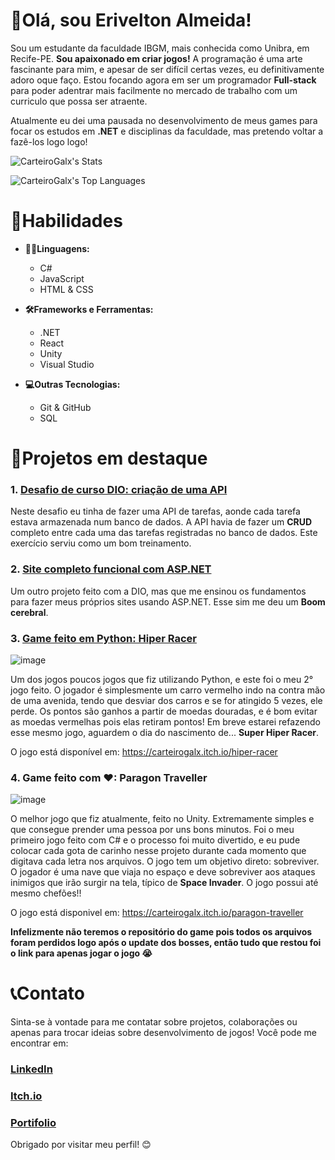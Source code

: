 # 🧑Olá, sou Erivelton Almeida! 

Sou um estudante da faculdade IBGM, mais conhecida como Unibra, em Recife-PE. **Sou apaixonado em criar jogos!** A programação é uma arte fascinante para mim, e apesar de ser difícil certas vezes, eu definitivamente adoro oque faço. Estou focando agora em ser um programador **Full-stack** para poder adentrar mais facilmente no mercado de trabalho com um curriculo que possa ser atraente.

Atualmente eu dei uma pausada no desenvolvimento de meus games para focar os estudos em **.NET** e disciplinas da faculdade, mas pretendo voltar a fazê-los logo logo!

![CarteiroGalx's Stats](https://github-readme-stats.vercel.app/api?username=CarteiroGalx&theme=tokyonight&show_icons=true&hide_border=false&count_private=true)

![CarteiroGalx's Top Languages](https://github-readme-stats.vercel.app/api/top-langs/?username=CarteiroGalx&theme=tokyonight&show_icons=true&hide_border=false&layout=compact)

# 🧠Habilidades  
- **👨‍💻Linguagens:**
  - C#  
  - JavaScript
  - HTML & CSS

- **🛠Frameworks e Ferramentas:**
  - .NET
  - React
  - Unity    
  - Visual Studio  

- **💻Outras Tecnologias:**
  - Git & GitHub   
  - SQL  

# 🌟Projetos em destaque
### 1. [Desafio de curso DIO: criação de uma API](https://github.com/CarteiroGalx/trilha-net-api-desafio)
Neste desafio eu tinha de fazer uma API de tarefas, aonde cada tarefa estava armazenada num banco de dados. A API havia de fazer um **CRUD** completo entre cada uma das tarefas registradas no banco de dados. Este exercício serviu como um bom treinamento.
  
### 2. [Site completo funcional com ASP.NET](https://github.com/CarteiroGalx/Site-MVC-projeto)
Um outro projeto feito com a DIO, mas que me ensinou os fundamentos para fazer meus próprios sites usando ASP.NET. Esse sim me deu um **Boom cerebral**.
  
### 3. [Game feito em Python: Hiper Racer](https://github.com/CarteiroGalx/Hiper-Racer)

  ![image](https://github.com/user-attachments/assets/81f00db9-01de-4ad6-80d4-0b5a88a09903)

Um dos jogos poucos jogos que fiz utilizando Python, e este foi o meu 2° jogo feito. O jogador é simplesmente um carro vermelho indo na contra mão de uma avenida, tendo que desviar dos carros e se for atingido 5 vezes, ele perde. Os pontos são ganhos a partir de moedas douradas, e é bom evitar as moedas vermelhas pois elas retiram pontos!
Em breve estarei refazendo esse mesmo jogo, aguardem o dia do nascimento de... **Super Hiper Racer**.

O jogo está disponível em: https://carteirogalx.itch.io/hiper-racer
     
### 4. Game feito com ❤: Paragon Traveller
   
   ![image](https://github.com/user-attachments/assets/831e9f8c-b4b8-4604-85ed-c1159e3179fe)

O melhor jogo que fiz atualmente, feito no Unity. Extremamente simples e que consegue prender uma pessoa por uns bons minutos. Foi o meu primeiro jogo feito com C# e o processo foi muito divertido, e eu pude colocar cada gota de carinho nesse projeto durante cada momento que digitava cada letra nos arquivos. O jogo tem um objetivo direto: sobreviver. O jogador é uma nave que viaja no espaço e deve sobreviver aos ataques inimigos que irão surgir na tela, típico de **Space Invader**. O jogo possui até mesmo chefões!!

O jogo está disponivel em: https://carteirogalx.itch.io/paragon-traveller
     
**Infelizmente não teremos o repositório do game pois todos os arquivos foram perdidos logo após o update dos bosses, então tudo que restou foi o link para apenas jogar o jogo 😭**

# 📞Contato

Sinta-se à vontade para me contatar sobre projetos, colaborações ou apenas para trocar ideias sobre desenvolvimento de jogos! Você pode me encontrar em:

### [LinkedIn](https://www.linkedin.com/in/erivelton-almeida-lopes-6996b1272/)
### [Itch.io](https://carteirogalx.itch.io)
### [Portifolio](https://portifolio-erivelton.vercel.app)

Obrigado por visitar meu perfil! 😊
